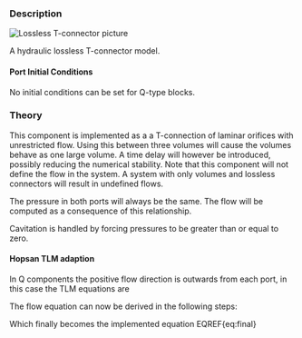 ### Description
![Lossless T-connector picture](losslesstconnector_user.svg)

A hydraulic lossless T-connector model.


#### Port Initial Conditions
No initial conditions can be set for Q-type blocks.

<!--- ### Tips--->

### Theory
This component is implemented as a a T-connection of laminar orifices with unrestricted flow. Using this between three volumes will cause the volumes behave as one large volume. A time delay will however be introduced, possibly reducing the numerical stability. Note that this component will not define the flow in the system. A system with only volumes and lossless connectors will result in undefined flows.

The pressure in both ports will always be the same. The flow will be computed as a consequence of this relationship.
<!---EQUATION LABEL=eq:pressures p_1 = p_2 = p_3 --->
Cavitation is handled by forcing pressures to be greater than or equal to zero.
#### Hopsan TLM adaption
In Q components the positive flow direction is outwards from each port, in this case the TLM equations are
<!---EQUATION p_{1} = c_{1} + q_{1} Z_{c1} --->
<!---EQUATION p_{2} = c_{2} + q_{2} Z_{c2} --->
<!---EQUATION p_{3} = c_{3} + q_{3} Z_{c3} --->
<!---EQUATION q_{1} + q_{2} + q_{3} = 0 --->
The flow equation can now be derived in the following steps:
<!---EQUATION p_1 = p_2 = p_3 = p --->
<!---EQUATION p = c_{1} + q_{1} Z_{c1} --->
<!---EQUATION p = c_{2} + q_{2} Z_{c2} --->
<!---EQUATION p = c_{3} + q_{3} Z_{c3} --->
<!---EQUATION q_1 = \dfrac{p-c_1}{Z_{c1}} --->
<!---EQUATION q_2 = \dfrac{p-c_2}{Z_{c2}} --->
<!---EQUATION q_3 = \dfrac{p-c_3}{Z_{c3}} --->
<!---EQUATION \dfrac{p-c_1}{Z_{c1}} + \dfrac{p-c_2}{Z_{c2}} + \dfrac{p-c_3}{Z_{c3}} = 0 --->
Which finally becomes the implemented equation EQREF{eq:final}

<!---EQUATION LABEL=eq:final p = \dfrac{\dfrac{c_1}{Z_{c1}} + \dfrac{c_2}{Z_{c2}} + \dfrac{c_3}{Z_{c3}}}{\dfrac{1}{Z_{c1}} + \dfrac{1}{Z_{c2}} + \dfrac{1}{Z_{c3}}} --->

